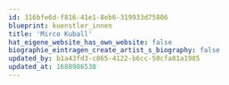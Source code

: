 ```yaml
---
id: 316bfe6d-f816-41e1-8eb6-319933d75806
blueprint: kuenstler_innen
title: 'Mirco Kuball'
hat_eigene_website_has_own_website: false
biographie_eintragen_create_artist_s_biography: false
updated_by: b1a43fd3-c865-4122-b6cc-50cfa81a1985
updated_at: 1688986538
---
```

